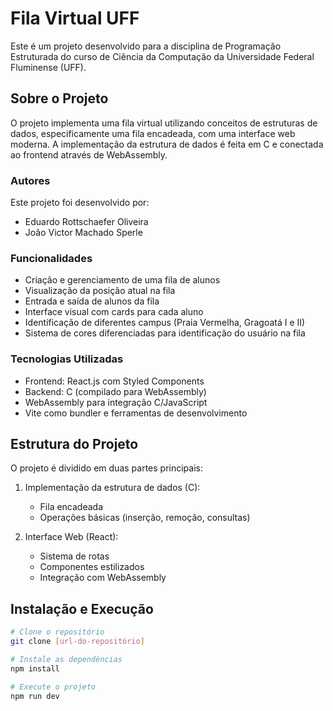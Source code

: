 # Fila Virtual UFF

Este é um projeto desenvolvido para a disciplina de Programação Estruturada do curso de Ciência da Computação da Universidade Federal Fluminense (UFF).

## Sobre o Projeto

O projeto implementa uma fila virtual utilizando conceitos de estruturas de dados, especificamente uma fila encadeada, com uma interface web moderna. A implementação da estrutura de dados é feita em C e conectada ao frontend através de WebAssembly.

### Autores

Este projeto foi desenvolvido por:

- Eduardo Rottschaefer Oliveira
- João Victor Machado Sperle

### Funcionalidades

- Criação e gerenciamento de uma fila de alunos
- Visualização da posição atual na fila
- Entrada e saída de alunos da fila
- Interface visual com cards para cada aluno
- Identificação de diferentes campus (Praia Vermelha, Gragoatá I e II)
- Sistema de cores diferenciadas para identificação do usuário na fila

### Tecnologias Utilizadas

- Frontend: React.js com Styled Components
- Backend: C (compilado para WebAssembly)
- WebAssembly para integração C/JavaScript
- Vite como bundler e ferramentas de desenvolvimento

## Estrutura do Projeto

O projeto é dividido em duas partes principais:

1. Implementação da estrutura de dados (C):
   - Fila encadeada
   - Operações básicas (inserção, remoção, consultas)

2. Interface Web (React):
   - Sistema de rotas
   - Componentes estilizados
   - Integração com WebAssembly

## Instalação e Execução

```bash
# Clone o repositório
git clone [url-do-repositório]

# Instale as dependências
npm install

# Execute o projeto
npm run dev